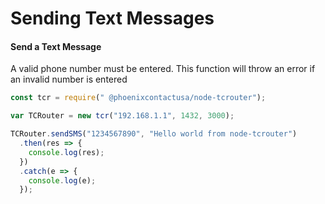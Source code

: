 # Sending Text Messages

#### Send a Text Message

A valid phone number must be entered. This function will throw an error if an invalid number is entered

```javascript
const tcr = require(" @phoenixcontactusa/node-tcrouter");

var TCRouter = new tcr("192.168.1.1", 1432, 3000);

TCRouter.sendSMS("1234567890", "Hello world from node-tcrouter")
  .then(res => {
    console.log(res);
  })
  .catch(e => {
    console.log(e);
  });
```

